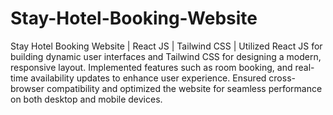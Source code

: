 # Stay-Hotel-Booking-Website
Stay Hotel Booking Website
| React JS | Tailwind CSS |
Utilized React JS for building dynamic user interfaces and Tailwind CSS for designing a modern, responsive layout.
Implemented features such as room booking, and real-time availability updates to enhance user experience.
Ensured cross-browser compatibility and optimized the website for seamless performance on both desktop and mobile devices.
